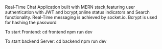 Real-Time Chat Application built with MERN stack,featuring user authentication with JWT and bcrypt,online status indicators and Search functionality.
Real-Time messaging is achieved by socket.io.
Bcrypt is used for hashing the password

To start Frontend:
cd frontend
npm run dev

To start backend Server:
cd backend
npm run dev

